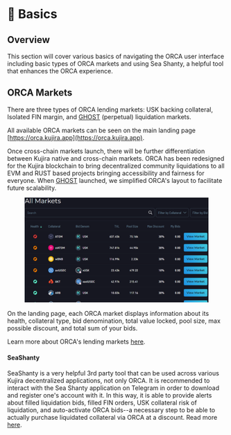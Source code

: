 # 🔢 Basics

## Overview

This section will cover various basics of navigating the ORCA user interface including basic types of ORCA markets and using Sea Shanty, a helpful tool that enhances the ORCA experience.

## ORCA Markets

There are three types of ORCA lending markets: USK backing collateral, Isolated FIN margin, and [GHOST](../../ghost-money-market.md) (perpetual) liquidation markets.

All available ORCA markets can be seen on the main landing page [https://orca.kujira.app](https://orca.kujira.app).

Once cross-chain markets launch, there will be further differentiation between Kujira native and cross-chain markets. ORCA has been redesigned for the Kujira blockchain to bring decentralized community liquidations to all EVM and RUST based projects bringing accessibility and fairness for everyone. When [GHOST](../../ghost-money-market.md) launched, we simplified ORCA's layout to facilitate future scalability.

<figure><img src="../../../.gitbook/assets/ORCAscreenie2.png" alt=""><figcaption></figcaption></figure>

On the landing page, each ORCA market displays information about its health, collateral type, bid denomination, total value locked, pool size, max possible discount, and total sum of your bids.

Learn more about ORCA's lending markets [here](lending-markets/).

#### SeaShanty

SeaShanty is a very helpful 3rd party tool that can be used across various Kujira decentralized applications, not only ORCA. It is recommended to interact with the Sea Shanty application on Telegram in order to download and register one's account with it. In this way, it is able to provide alerts about filled liquidation bids, filled FIN orders, USK collateral risk of liquidation, and auto-activate ORCA bids--a necessary step to be able to actually purchase liquidated collateral via ORCA at a discount. Read more [here](../../../governance/capybara-labs.md).

